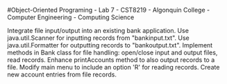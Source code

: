 #Object-Oriented Programing - Lab 7 - CST8219 - Algonquin College - Computer Engineering - Computing Science

Integrate file input/output into an existing bank application.
Use java.util.Scanner for inputting records from "bankinput.txt".
Use java.util.Formatter for outputting records to "bankoutput.txt".
Implement methods in Bank class for file handling: open/close input and output files, read records.
Enhance printAccounts method to also output records to a file.
Modify main menu to include an option 'R' for reading records.
Create new account entries from file records.
